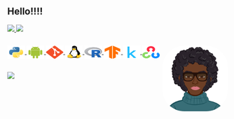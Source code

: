 
## Hello!!!!

<div>
<a href="https://github.com/ramonbss">
<img src="https://github-readme-stats.vercel.app/api?username=ramonbss&amp;show_icons=true&amp;theme=dracula&amp;include_all_commits=true&amp;count_private=true" height="180em"/>
<img src="https://github-readme-stats.vercel.app/api/top-langs/?username=rafaballerini&amp;layout=compact&amp;langs_count=7&amp;theme=dracula" height="180em"/>
  </div>
 
##
  
<div>
  <img src="https://raw.githubusercontent.com/devicons/devicon/master/icons/python/python-original.svg" align="center" height="30" width="40"/>
  <img src="https://github.com/devicons/devicon/blob/master/icons/android/android-original.svg" align="center" height="30" width="40"/>
  <img src="https://github.com/devicons/devicon/blob/master/icons/git/git-original.svg" align="center" height="30" width="40"/>
  <img src="https://github.com/devicons/devicon/blob/master/icons/linux/linux-original.svg" align="center" height="30" width="40"/>
  <img src="https://github.com/devicons/devicon/blob/master/icons/r/r-original.svg" align="center" height="30" width="40"/>
  <img src="https://github.com/devicons/devicon/blob/master/icons/tensorflow/tensorflow-original.svg" align="center" height="30" width="40"/>
  <img src="https://github.com/devicons/devicon/blob/master/icons/kaggle/kaggle-original.svg" align="center" height="30" width="40"/>
  <img src="https://github.com/devicons/devicon/blob/master/icons/opencv/opencv-original.svg" align="center" height="30" width="40"/>
  

<img src="https://github.com/ramonbss/ramonbss/blob/main/Avatar1_no_bg.png?width=676&amp;height=676" alt="Rafa-pic" align="right" height="150" style="border-radius:50px;"/>

</div>

##
  
<div>
<!--
<a href="https://www.youtube.com/channel/UC_-uuuZbY0AAt9CViNzvc-Q" target="_blank"><img src="https://img.shields.io/badge/YouTube-FF0000?style=for-the-badge&amp;logo=youtube&amp;logoColor=white" target="_blank"/></a>
-->
<a href="https://www.linkedin.com/in/ramonbss" target="_blank"><img src="https://img.shields.io/badge/-LinkedIn-%230077B5?style=for-the-badge&amp;logo=linkedin&amp;logoColor=white" target="_blank"/></a>

<!--
![Snake animation](https://github.com/ramonbss/ramonbss/blob/output/github-contribution-grid-snake.svg)
-->
</div>

<!--
**ramonbss/ramonbss** is a ✨ _special_ ✨ repository because its `README.md` (this file) appears on your GitHub profile.

Here are some ideas to get you started:

- 🔭 I’m currently working on ...
- 🌱 I’m currently learning ...
- 👯 I’m looking to collaborate on ...
- 🤔 I’m looking for help with ...
- 💬 Ask me about ...
- 📫 How to reach me: ...
- 😄 Pronouns: ...
- ⚡ Fun fact: ...
-->
